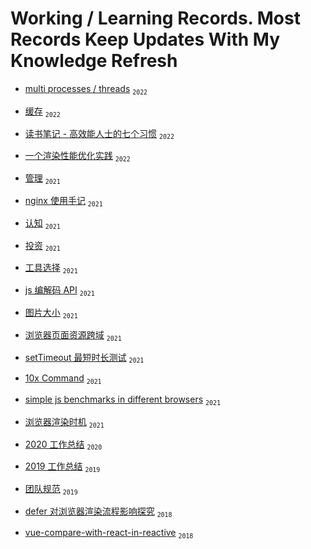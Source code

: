 # Working / Learning Records. Most Records Keep Updates With My Knowledge Refresh

- [multi processes / threads](https://github.com/anson09/blog/issues/26) <sub>`2022`</sub>

- [缓存](https://github.com/anson09/blog/issues/25) <sub>`2022`</sub>

- [读书笔记 - 高效能人士的七个习惯](https://github.com/anson09/blog/issues/24) <sub>`2022`</sub>

- [一个渲染性能优化实践](https://github.com/anson09/blog/issues/23) <sub>`2022`</sub>

- [管理](https://github.com/anson09/blog/issues/22) <sub>`2021`</sub>

- [nginx 使用手记](https://github.com/anson09/blog/issues/18) <sub>`2021`</sub>

- [认知](https://github.com/anson09/blog/issues/17) <sub>`2021`</sub>

- [投资](https://github.com/anson09/blog/issues/16) <sub>`2021`</sub>

- [工具选择](https://github.com/anson09/blog/issues/15) <sub>`2021`</sub>

- [js 编解码 API](https://github.com/anson09/blog/issues/14) <sub>`2021`</sub>

- [图片大小](https://github.com/anson09/blog/issues/13) <sub>`2021`</sub>

- [浏览器页面资源跨域](https://github.com/anson09/blog/issues/12) <sub>`2021`</sub>

- [setTimeout 最短时长测试](https://github.com/anson09/blog/issues/11) <sub>`2021`</sub>

- [10x Command](https://github.com/anson09/blog/issues/10) <sub>`2021`</sub>

- [simple js benchmarks in different browsers](https://github.com/anson09/blog/issues/9) <sub>`2021`</sub>

- [浏览器渲染时机](https://github.com/anson09/blog/issues/8) <sub>`2021`</sub>

- [2020 工作总结](https://github.com/anson09/blog/issues/5) <sub>`2020`</sub>

- [2019 工作总结](https://github.com/anson09/blog/issues/4) <sub>`2019`</sub>

- [团队规范](https://github.com/anson09/blog/issues/3) <sub>`2019`</sub>

- [defer 对浏览器渲染流程影响探究](https://github.com/anson09/blog/issues/1) <sub>`2018`</sub>

- [vue-compare-with-react-in-reactive](https://raw.githubusercontent.com/anson09/draw/main/excalidraw/vue-compare-with-react-in-reactive.png) <sub>`2018`</sub>
